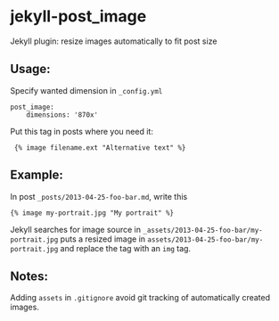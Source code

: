 jekyll-post_image
=================

Jekyll plugin: resize images automatically to fit post size

Usage:
------

Specify wanted dimension in `_config.yml`

    post_image:
        dimensions: '870x'

Put this tag in posts where you need it:

     {% image filename.ext "Alternative text" %}

Example:
--------

In post `_posts/2013-04-25-foo-bar.md`, write this

    {% image my-portrait.jpg "My portrait" %}

Jekyll searches for image source in `_assets/2013-04-25-foo-bar/my-portrait.jpg`
puts a resized image in `assets/2013-04-25-foo-bar/my-portrait.jpg` and replace
the tag with an `img` tag.

Notes:
------

Adding `assets` in `.gitignore` avoid git tracking of automatically created images.
